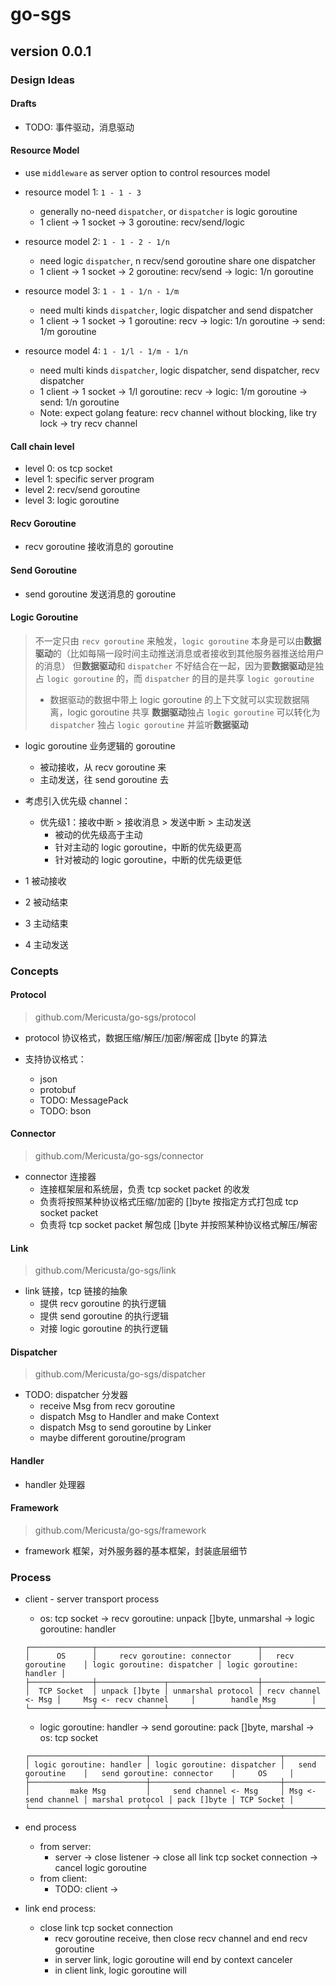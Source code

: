 # go-sgs

## version 0.0.1

### Design Ideas

#### Drafts

- TODO: 事件驱动，消息驱动

#### Resource Model

- use `middleware` as server option to control resources model

- resource model 1: `1 - 1 - 3`
    - generally no-need `dispatcher`, or `dispatcher` is logic goroutine
    - 1 client -> 1 socket -> 3 goroutine: recv/send/logic

- resource model 2: `1 - 1 - 2 - 1/n`
    - need logic `dispatcher`, n recv/send goroutine share one dispatcher
    - 1 client -> 1 socket -> 2 goroutine: recv/send -> logic: 1/n goroutine

- resource model 3: `1 - 1 - 1/n - 1/m`
    - need multi kinds `dispatcher`, logic dispatcher and send dispatcher
    - 1 client -> 1 socket -> 1 goroutine: recv -> logic: 1/n goroutine -> send: 1/m goroutine


- resource model 4: `1 - 1/l - 1/m - 1/n`
    - need multi kinds `dispatcher`, logic dispatcher, send dispatcher, recv dispatcher
    - 1 client -> 1 socket -> 1/l goroutine: recv -> logic: 1/m goroutine -> send: 1/n goroutine
    - Note: expect golang feature: recv channel without blocking, like try lock -> try recv channel
    
#### Call chain level

- level 0: os tcp socket
- level 1: specific server program
- level 2: recv/send goroutine
- level 3: logic goroutine

#### Recv Goroutine

- recv goroutine 接收消息的 goroutine

#### Send Goroutine

- send goroutine 发送消息的 goroutine

#### Logic Goroutine

> 不一定只由 `recv goroutine` 来触发，`logic goroutine` 本身是可以由**数据驱动**的（比如每隔一段时间主动推送消息或者接收到其他服务器推送给用户的消息）
> 但**数据驱动**和 `dispatcher` 不好结合在一起，因为要**数据驱动**是独占 `logic goroutine` 的，而 `dispatcher` 的目的是共享 `logic goroutine`
>   - 数据驱动的数据中带上 logic goroutine 的上下文就可以实现数据隔离，logic goroutine 共享
> **数据驱动**独占 `logic goroutine` 可以转化为 `dispatcher` 独占 `logic goroutine` 并监听**数据驱动**

- logic goroutine 业务逻辑的 goroutine
    - 被动接收，从 recv goroutine 来
    - 主动发送，往 send goroutine 去
- 考虑引入优先级 channel：
    - 优先级1：接收中断 > 接收消息 > 发送中断 > 主动发送
        - 被动的优先级高于主动
        - 针对主动的 logic goroutine，中断的优先级更高
        - 针对被动的 logic goroutine，中断的优先级更低

- 1 被动接收
- 2 被动结束
- 3 主动结束
- 4 主动发送

### Concepts

#### Protocol

> github.com/Mericusta/go-sgs/protocol

- protocol 协议格式，数据压缩/解压/加密/解密成 []byte 的算法

- 支持协议格式：
    - json
    - protobuf
    - TODO: MessagePack
    - TODO: bson

#### Connector

> github.com/Mericusta/go-sgs/connector

- connector 连接器
    - 连接框架层和系统层，负责 tcp socket packet 的收发
    - 负责将按照某种协议格式压缩/加密的 []byte 按指定方式打包成 tcp socket packet
    - 负责将 tcp socket packet 解包成 []byte 并按照某种协议格式解压/解密
    
#### Link

> github.com/Mericusta/go-sgs/link

- link 链接，tcp 链接的抽象
    - 提供 recv goroutine 的执行逻辑
    - 提供 send goroutine 的执行逻辑
    - 对接 logic goroutine 的执行逻辑

#### Dispatcher

> github.com/Mericusta/go-sgs/dispatcher

- TODO: dispatcher 分发器
    - receive Msg from recv goroutine
    - dispatch Msg to Handler and make Context
    - dispatch Msg to send goroutine by Linker
    - maybe different goroutine/program

#### Handler

- handler 处理器

#### Framework

> github.com/Mericusta/go-sgs/framework

- framework 框架，对外服务器的基本框架，封装底层细节

### Process

- client - server transport process
    - os: tcp socket -> recv goroutine: unpack []byte, unmarshal -> logic goroutine: handler
    ```
    ┌──────────────┬────────────────────────────────────┬─────────────────────┬─────────────────────────────┬──────────────────────────┐
    │      OS      │     recv goroutine: connector      │   recv goroutine    │ logic goroutine: dispatcher │ logic goroutine: handler │
    ├──────────────┼───────────────┬────────────────────┼─────────────────────┼─────────────────────────────┼──────────────────────────┤
    │  TCP Socket  │ unpack []byte │ unmarshal protocol │ recv channel <- Msg │     Msg <- recv channel     │        handle Msg        │
    └──────────────┴───────────────┴────────────────────┴─────────────────────┴─────────────────────────────┴──────────────────────────┘
    ```
    - logic goroutine: handler -> send goroutine: pack []byte, marshal -> os: tcp socket
    ```
    ┌──────────────────────────┬─────────────────────────────┬─────────────────────┬────────────────────────────────┬────────────┐
    │ logic goroutine: handler │ logic goroutine: dispatcher │   send goroutine    │   send goroutine: connector    │     OS     │
    ├──────────────────────────┼─────────────────────────────┼─────────────────────┼──────────────────┬─────────────┼────────────┤
    │         make Msg         │     send channel <- Msg     │ Msg <- send channel │ marshal protocol │ pack []byte │ TCP Socket │
    └──────────────────────────┴─────────────────────────────┴─────────────────────┴──────────────────┴─────────────┴────────────┘
    ```

- end process
    - from server:
        - server -> close listener -> close all link tcp socket connection -> cancel logic goroutine
    - from client:
        - TODO: client -> 

- link end process:
    - close link tcp socket connection
        - recv goroutine receive, then close recv channel and end recv goroutine
        - in server link, logic goroutine will end by context canceler
        - in client link, logic goroutine will